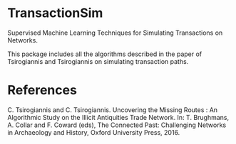 # TransactionSim
Supervised Machine Learning Techniques for Simulating Transactions on Networks.

This package includes all the algorithms described in the paper of Tsirogiannis and Tsirogiannis on simulating transaction paths.

# References

C. Tsirogiannis and C. Tsirogiannis.
Uncovering the Missing Routes : An Algorithmic Study on the Illicit Antiquities Trade Network. In: T. Brughmans, A. Collar and F. Coward (eds), The Connected Past: Challenging Networks in Archaeology and History, Oxford University Press, 2016. 
